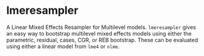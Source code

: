 lmeresampler
============
A Linear Mixed Effects Resampler for Multilevel models. `lmeresampler` gives an easy way to bootstrap multilevel mixed effects models using either the parametric, residual, cases, CGR, or REB bootstrap.  These can be evaluated using either a linear model from `lme4` or `nlme`.